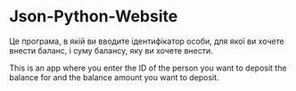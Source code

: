 # Json-Python-Website

Це програма, в якій ви вводите ідентифікатор особи, для якої ви хочете внести баланс, і суму балансу, яку ви хочете внести.

This is an app where you enter the ID of the person you want to deposit the balance for and the balance amount you want to deposit.
